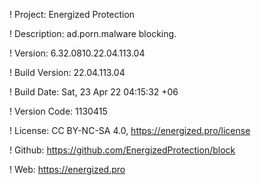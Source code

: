 ! Project: Energized Protection

! Description: ad.porn.malware blocking.

! Version: 6.32.0810.22.04.113.04

! Build Version: 22.04.113.04

! Build Date: Sat, 23 Apr 22 04:15:32 +06

! Version Code: 1130415

! License: CC BY-NC-SA 4.0, https://energized.pro/license

! Github: https://github.com/EnergizedProtection/block

! Web: https://energized.pro
